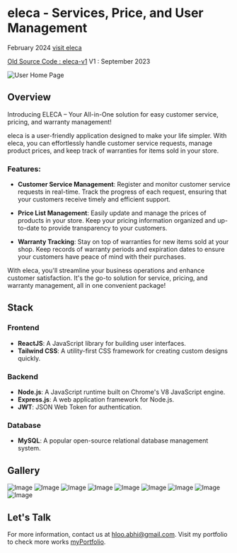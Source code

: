 # eleca - Services, Price, and User Management
February 2024
[visit eleca](https://eleca.shre.in)

[Old Source Code : eleca-v1](https://github.com/abhimehrr/eleca-v1)
V1 : September 2023


![User Home Page](https://a.shre.in/assets/screenshots/eleca-v2/01.png)


## Overview

Introducing ELECA – Your All-in-One solution for easy customer service, pricing, and warranty management!

eleca is a user-friendly application designed to make your life simpler. With eleca, you can effortlessly handle customer service requests, manage product prices, and keep track of warranties for items sold in your store.

### Features:

- **Customer Service Management**: Register and monitor customer service requests in real-time. Track the progress of each request, ensuring that your customers receive timely and efficient support.

- **Price List Management**: Easily update and manage the prices of products in your store. Keep your pricing information organized and up-to-date to provide transparency to your customers.

- **Warranty Tracking**: Stay on top of warranties for new items sold at your shop. Keep records of warranty periods and expiration dates to ensure your customers have peace of mind with their purchases.

With eleca, you'll streamline your business operations and enhance customer satisfaction. It's the go-to solution for service, pricing, and warranty management, all in one convenient package!



## Stack

### Frontend

- **ReactJS**: A JavaScript library for building user interfaces.
- **Tailwind CSS**: A utility-first CSS framework for creating custom designs quickly.

### Backend

- **Node.js**: A JavaScript runtime built on Chrome's V8 JavaScript engine.
- **Express.js**: A web application framework for Node.js.
- **JWT**: JSON Web Token for authentication.

### Database

- **MySQL**: A popular open-source relational database management system.

## Gallery

![Image](https://a.shre.in/assets/screenshots/eleca-v2/01.png)
![Image](https://a.shre.in/assets/screenshots/eleca-v2/02.png)
![Image](https://a.shre.in/assets/screenshots/eleca-v2/03.png)
![Image](https://a.shre.in/assets/screenshots/eleca-v2/04.png)
![Image](https://a.shre.in/assets/screenshots/eleca-v2/05.png)
![Image](https://a.shre.in/assets/screenshots/eleca-v2/06.png)
![Image](https://a.shre.in/assets/screenshots/eleca-v2/07.png)
![Image](https://a.shre.in/assets/screenshots/eleca-v2/08.png)
![Image](https://a.shre.in/assets/screenshots/eleca-v2/09.png)



## Let's Talk

For more information, contact us at [hloo.abhi@gmail.com](mailto:hloo.abhi@gmail.com).
Visit my portfolio to check more works [myPortfolio](https://a.shre.in/).
